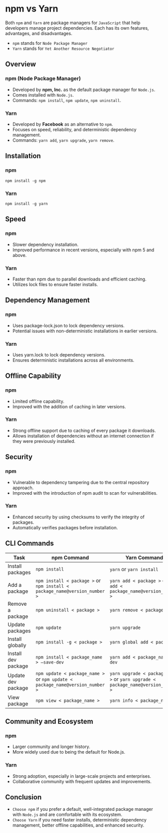 # npm vs Yarn
Both `npm` and `Yarn` are package managers for `JavaScript` that help developers manage project dependencies. Each has its own features, advantages, and disadvantages.

- `npm` stands for `Node Package Manager`
- `Yarn` stands for `Yet Another Resource Negotiator`

## Overview
### npm (Node Package Manager)
- Developed by **npm, Inc.** as the default package manager for `Node.js`.
- Comes installed with `Node.js`.
- Commands: `npm install`, `npm update`, `npm uninstall`.

### Yarn
- Developed by **Facebook** as an alternative to `npm`.
- Focuses on speed, reliability, and deterministic dependency management.
- Commands: `yarn add`, `yarn upgrade`, `yarn remove`.

## Installation
### npm
```
npm install -g npm
```

### Yarn
```
npm install -g yarn
```

## Speed
### npm
- Slower dependency installation.
- Improved performance in recent versions, especially with npm 5 and above.

### Yarn
- Faster than npm due to parallel downloads and efficient caching.
- Utilizes lock files to ensure faster installs.

## Dependency Management
### npm
- Uses package-lock.json to lock dependency versions.
- Potential issues with non-deterministic installations in earlier versions.

### Yarn
- Uses yarn.lock to lock dependency versions.
- Ensures deterministic installations across all environments.

## Offline Capability
### npm
- Limited offline capability.
- Improved with the addition of caching in later versions.


### Yarn
- Strong offline support due to caching of every package it downloads.
- Allows installation of dependencies without an internet connection if they were previously installed.

## Security
### npm
- Vulnerable to dependency tampering due to the central repository approach.
- Improved with the introduction of npm audit to scan for vulnerabilities.

### Yarn
- Enhanced security by using checksums to verify the integrity of packages.
- Automatically verifies packages before installation.

## CLI Commands
| Task | npm Command | Yarn Command |
| ---- | ---- | ---- |
| Install packages | `npm install` | `yarn` or `yarn install` |
| Add a package | `npm install < package >` or `npm install < package_name@version_number >` | `yarn add < package >` or `yarn add < package_name@version_number >` |
| Remove a package | `npm uninstall < package >` | `yarn remove < package >` |
| Update packages | `npm update` | `yarn upgrade` |
| Install globally | `npm install -g < package >` | `yarn global add < package >` |
| Install dev package | `npm install < package_name > –save-dev` | `yarn add < package_name > –dev` |
| Update dev package	| `npm update < package_name >` or `npm update < package_name@version_number >` | `yarn upgrade < package_name >` or `yarn upgrade < package_name@version_number >` |
| View package | `npm view < package_name >` | `yarn info < package_name >` |

## Community and Ecosystem
### npm
- Larger community and longer history.
- More widely used due to being the default for Node.js.

### Yarn
- Strong adoption, especially in large-scale projects and enterprises.
- Collaborative community with frequent updates and improvements.

## Conclusion
- `Choose npm` if you prefer a default, well-integrated package manager with `Node.js` and are comfortable with its ecosystem.
- `Choose Yarn` if you need faster installs, deterministic dependency management, better offline capabilities, and enhanced security.
